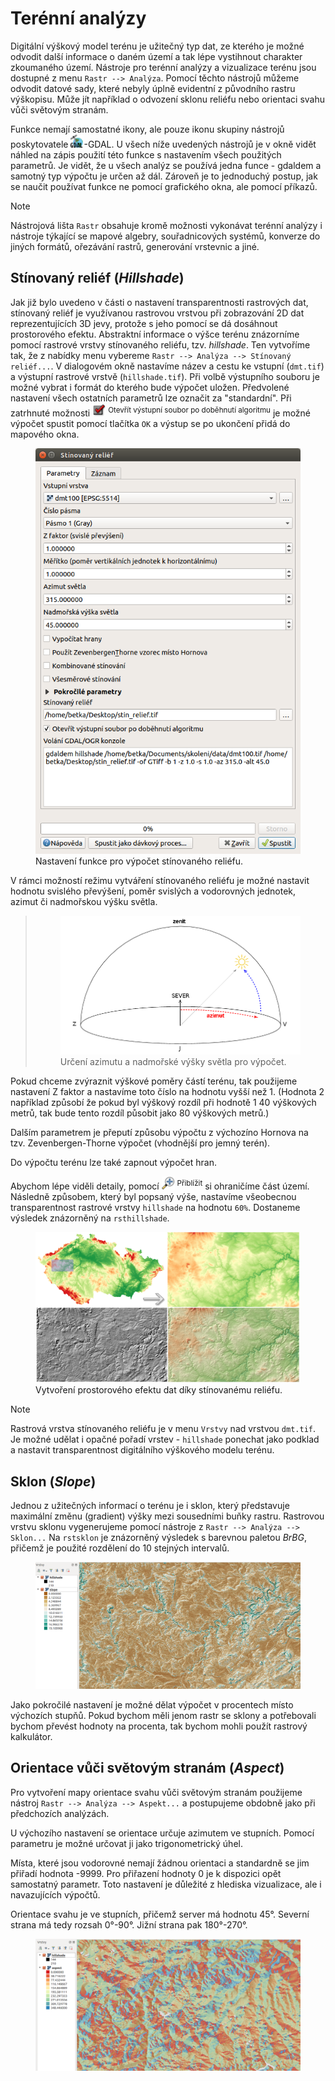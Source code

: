 # Terénní analýzy

Digitální výškový model terénu je užitečný typ dat, ze kterého je možné
odvodit další informace o daném území a tak lépe vystihnout charakter
zkoumaného území. Nástroje pro terénní analýzy a vizualizace terénu jsou
dostupné z menu `Rastr -->
Analýza`. Pomocí těchto nástrojů můžeme odvodit datové sady, které
nebyly úplně evidentní z původního rastru výškopisu. Může jít například
o odvození sklonu reliéfu nebo orientaci svahu vůči světovým stranám.

Funkce nemají samostatné ikony, ale pouze ikonu skupiny nástrojů
poskytovatele
<img src="../images/icon/gdal_function.png" style="width:1.5em"
alt="gdal" />-<span class="title-ref">GDAL</span>. U všech níže
uvedených nástrojů je v okně vidět náhled na zápis použití této funkce s
nastavením všech použitých parametrů. Je vidět, že u všech analýz se
používá jedna funce - <span class="title-ref">gdaldem</span> a samotný
typ výpočtu je určen až dál. Zároveň je to jednoduchý postup, jak se
naučit používat funkce ne pomocí grafického okna, ale pomocí příkazů.

> [!NOTE]
> Nástrojová lišta `Rastr` obsahuje kromě možnosti vykonávat terénní
> analýzy i nástroje týkající se mapové algebry, souřadnicových systémů,
> konverze do jiných formátů, ořezávání rastrů, generování vrstevnic a
> jiné.

## Stínovaný reliéf (*Hillshade*)

Jak již bylo uvedeno v části o nastavení transparentnosti rastrových
dat, stínovaný reliéf je využívanou rastrovou vrstvou při zobrazování 2D
dat reprezentujících 3D jevy, protože s jeho pomocí se dá dosáhnout
prostorového efektu. Abstraktní informace o výšce terénu znázorníme
pomocí rastrové vrstvy stínovaného reliéfu, tzv. *hillshade*. Ten
vytvoříme tak, že z nabídky menu vybereme `Rastr -->
Analýza --> Stínovaný reliéf...`. V dialogovém okně nastavíme název a
cestu ke vstupní (`dmt.tif`) a výstupní rastrové vrstvě
(`hillshade.tif`). Při volbě výstupního souboru je možné vybrat i formát
do kterého bude výpočet uložen. Předvolené nastavení všech ostatních
parametrů lze označit za "standardní". Při zatrhnuté možnosti
<img src="../images/icon/checkbox.png" style="width:1.5em"
alt="checkbox" /> <sup>Otevřít výstupní soubor po doběhnutí
algoritmu</sup> je možné výpočet spustit pomocí tlačítka `OK` a výstup
se po ukončení přidá do mapového okna.

<figure>
<img src="images/hillshade.png" class="small"
alt="images/hillshade.png" />
<figcaption>Nastavení funkce pro výpočet stínovaného
reliéfu.</figcaption>
</figure>

<div class="noteadvanced">

V rámci možností režimu vytváření stínovaného reliéfu je možné nastavit
hodnotu svislého převýšení, poměr svislých a vodorovných jednotek,
azimut či nadmořskou výšku světla.

> <figure>
> <img src="images/hillshade_parameters.png" class="small"
> alt="images/hillshade_parameters.png" />
> <figcaption>Určení azimutu a nadmořské výšky světla pro
> výpočet.</figcaption>
> </figure>

Pokud chceme zvýraznit výškové poměry částí terénu, tak použijeme
nastavení Z faktor a nastavíme toto číslo na hodnotu vyšší než 1.
(Hodnota 2 například způsobí že pokud byl výškový rozdíl při hodnotě 1
40 výškových metrů, tak bude tento rozdíl působit jako 80 výškových
metrů.)

Dalším parametrem je přeputí způsobu výpočtu z výchozíno Hornova na tzv.
Zevenbergen-Thorne výpočet (vhodnější pro jemný terén).

Do výpočtu terénu lze také zapnout výpočet hran.

</div>

Abychom lépe viděli detaily, pomocí
<img src="../images/icon/mActionZoomIn.png" style="width:1.5em"
alt="mActionZoomIn" /> <sup>Přiblížit</sup> si ohraničíme část území.
Následně způsobem, který byl popsaný výše, nastavíme všeobecnou
transparentnost rastrové vrstvy `hillshade` na hodnotu `60%`. Dostaneme
výsledek znázorněný na `rsthillshade`.

<div id="rsthillshade">

<figure>
<img src="images/rst_hillshade.png" class="middle"
alt="images/rst_hillshade.png" />
<figcaption>Vytvoření prostorového efektu dat díky stínovanému
reliéfu.</figcaption>
</figure>

</div>

> [!NOTE]
> Rastrová vrstva stínovaného reliéfu je v menu `Vrstvy` nad vrstvou
> `dmt.tif`. Je možné udělat i opačné pořadí vrstev - `hillshade`
> ponechat jako podklad a nastavit transparentnost digitálního výškového
> modelu terénu.

## Sklon (*Slope*)

Jednou z užitečných informací o terénu je i sklon, který představuje
maximální změnu (gradient) výšky mezi sousedními buňky rastru. Rastrovou
vrstvu sklonu vygenerujeme pomocí nástroje z
`Rastr --> Analýza --> Sklon...` Na `rstsklon` je znázorněný výsledek s
barevnou paletou *BrBG*, přičemž je použité rozdělení do 10 stejných
intervalů.

<div id="rstsklon">

<figure>
<img src="images/rst_sklon.png" class="middle"
alt="images/rst_sklon.png" />
</figure>

</div>

<div class="noteadvanced">

Jako pokročilé nastavení je možné dělat výpočet v procentech místo
výchozích stupňů. Pokud bychom měli jenom rastr se sklony a potřebovali
bychom převést hodnoty na procenta, tak bychom mohli použít rastrový
kalkulátor.

</div>

## Orientace vůči světovým stranám (*Aspect*)

Pro vytvoření mapy orientace svahu vůči světovým stranám použijeme
nástroj `Rastr --> Analýza --> Aspekt...` a postupujeme obdobně jako při
předchozích analýzách.

U výchozího nastavení se orientace určuje azimutem ve stupních. Pomocí
parametru je možné určovat ji jako trigonometrický úhel.

Místa, které jsou vodorovné nemají žádnou orientaci a standardně se jim
přiřadí hodnota <span class="title-ref">-9999</span>. Pro přiřazení
hodnoty <span class="title-ref">0</span> je k dispozici opět samostatný
parametr. Toto nastavení je důležité z hlediska vizualizace, ale i
navazujících výpočtů.

Orientace svahu je ve stupních, přičemž server má hodnotu 45°. Severní
strana má tedy rozsah 0°-90°. Jižní strana pak 180°-270°.

<div id="rstaspekt">

<figure>
<img src="images/aspekt.png" class="middle" alt="images/aspekt.png" />
</figure>

</div>
